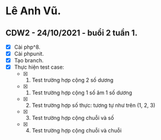 # **Lê Anh Vũ**.

## **CDW2** - 24/10/2021 - buổi 2 tuần 1.
- [x] Cài php^8.
- [x] Cài phpunit.
- [x] Tạo branch.
- [x] Thực hiện test case:
  - [x] 1) Test trường hợp cộng 2 số dương
  - [x] 1) Test trường hợp cộng 1 số âm 1 số dương
  - [x] 2) Test trường hợp số thực: tương tự như trên (1, 2, 3)
  - [x] 3) Test trường hợp cộng chuỗi  và số
  - [x] 4) Test trường hợp cộng chuỗi và chuỗi